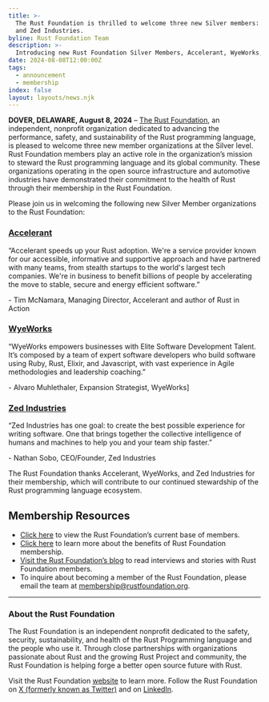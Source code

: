 ```yaml
---
title: >-
  The Rust Foundation is thrilled to welcome three new Silver members: Accelerant, WyeWorks,
  and Zed Industries.
byline: Rust Foundation Team
description: >-
  Introducing new Rust Foundation Silver Members, Accelerant, WyeWorks,and Zed Industries.
date: 2024-08-08T12:00:00Z
tags:
  - announcement
  - membership
index: false
layout: layouts/news.njk
---
```

**DOVER, DELAWARE, August 8, 2024** – [The Rust Foundation](https://rustfoundation.org/), an independent, nonprofit organization dedicated to advancing the performance, safety, and sustainability of the Rust programming language, is pleased to welcome three new member organizations at the Silver level. Rust Foundation members play an active role in the organization’s mission to steward the Rust programming language and its global community. These organizations operating in the open source infrastructure and automotive industries have demonstrated their commitment to the health of Rust through their membership in the Rust Foundation.

Please join us in welcoming the following new Silver Member organizations to the Rust Foundation:

### [Accelerant](https://accelerant.dev/)

“Accelerant speeds up your Rust adoption. We're a service provider known for our accessible, informative and supportive approach and have partnered with many teams, from stealth startups to the world's largest tech companies. We're in business to benefit billions of people by accelerating the move to stable, secure and energy efficient software.”

\- Tim McNamara, Managing Director, Accelerant and author of Rust in Action

### [WyeWorks](http://www.wyeworks.com)

“WyeWorks empowers businesses with Elite Software Development Talent. It’s composed by a team of expert software developers who build software using Ruby, Rust, Elixir, and Javascript, with vast experience in Agile methodologies and leadership coaching.”

\- Alvaro Muhlethaler, Expansion Strategist, WyeWorks\]

### <a href="https://zed.dev/" target="_blank" rel="noopener"><strong>Zed Industries</strong></a>

“Zed Industries has one goal: to create the best possible experience for writing software. One that brings together the collective intelligence of humans and machines to help you and your team ship faster.”

\- Nathan Sobo, CEO/Founder, Zed Industries

The Rust Foundation thanks Accelerant, WyeWorks, and Zed Industries for their membership, which will contribute to our continued stewardship of the Rust programming language ecosystem.

## **Membership Resources**

* [Click here](https://foundation.rust-lang.org/members/) to view the Rust Foundation’s current base of members.
* [Click here](https://foundation.rust-lang.org/info/become-a-member/) to learn more about the benefits of Rust Foundation membership.
* [Visit the Rust Foundation’s blog](https://foundation.rust-lang.org/tags/member%20spotlight/) to read interviews and stories with Rust Foundation members.
* To inquire about becoming a member of the Rust Foundation, please email the team at <u>membership@rustfoundation.org</u>.

---

### **About the Rust Foundation**

The Rust Foundation is an independent nonprofit dedicated to the safety, security, sustainability, and health of the Rust Programming language and the people who use it. Through close partnerships with organizations passionate about Rust and the growing Rust Project and community, the Rust Foundation is helping forge a better open source future with Rust.

Visit the Rust Foundation [website](https://foundation.rust-lang.org/) to learn more. Follow the Rust Foundation on [X (formerly known as Twitter)](https://twitter.com/rust_foundation) and on [LinkedIn](https://www.linkedin.com/company/rust-foundation).

&nbsp;
